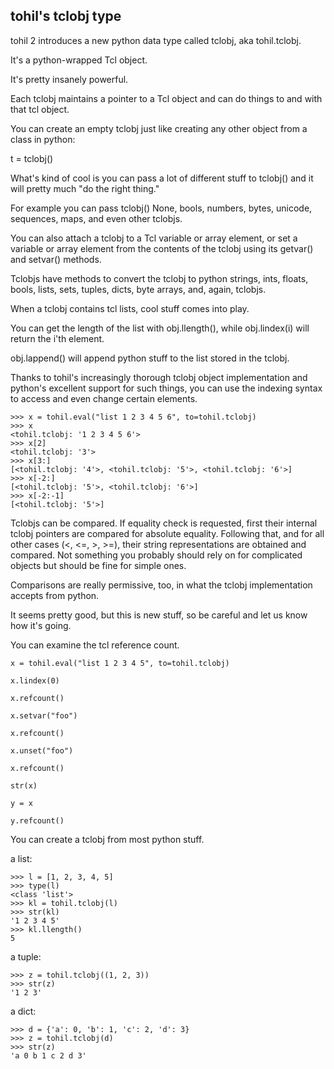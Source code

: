 
## tohil's tclobj type

tohil 2 introduces a new python data type called tclobj, aka tohil.tclobj.

It's a python-wrapped Tcl object.

It's pretty insanely powerful.

Each tclobj maintains a pointer to a Tcl object and can do things to and with that tcl object.

You can create an empty tclobj just like creating any other object from a class in python:

t = tclobj()

What's kind of cool is you can pass a lot of different stuff to tclobj() and it will pretty much "do the right thing."

For example you can pass tclobj() None, bools, numbers, bytes, unicode, sequences, maps, and even other tclobjs.

You can also attach a tclobj to a Tcl variable or array element, or set a variable or array element from the contents of the tclobj using its getvar() and setvar() methods.

Tclobjs have methods to convert the tclobj to python strings, ints, floats, bools, lists, sets, tuples, dicts, byte arrays, and, again, tclobjs.

When a tclobj contains tcl lists, cool stuff comes into play.

You can get the length of the list with obj.llength(), while obj.lindex(i) will return the i'th element.

obj.lappend() will append python stuff to the list stored in the tclobj.

Thanks to tohil's increasingly thorough tclobj object implementation and python's excellent support for such things, you can use the indexing syntax to access and even change certain elements.

```
>>> x = tohil.eval("list 1 2 3 4 5 6", to=tohil.tclobj)
>>> x
<tohil.tclobj: '1 2 3 4 5 6'>
>>> x[2]
<tohil.tclobj: '3'>
>>> x[3:]
[<tohil.tclobj: '4'>, <tohil.tclobj: '5'>, <tohil.tclobj: '6'>]
>>> x[-2:]
[<tohil.tclobj: '5'>, <tohil.tclobj: '6'>]
>>> x[-2:-1]
[<tohil.tclobj: '5'>]
```


Tclobjs can be compared.  If equality check is requested, first their internal
tclobj pointers are compared for absolute equality.  Following that, and for all
other cases (<, <=, >, >=), their string representations are obtained and compared.
Not something you probably should rely on for complicated objects but should be
fine for simple ones.

Comparisons are really permissive, too, in what the tclobj implementation accepts from python.

It seems pretty good, but this is new stuff, so be careful and let us know how it's going.


You can examine the tcl reference count.

```
x = tohil.eval("list 1 2 3 4 5", to=tohil.tclobj)

x.lindex(0)

x.refcount()

x.setvar("foo")

x.refcount()

x.unset("foo")

x.refcount()

str(x)

y = x

y.refcount()
```

You can create a tclobj from most python stuff.

a list:

```
>>> l = [1, 2, 3, 4, 5]
>>> type(l)
<class 'list'>
>>> kl = tohil.tclobj(l)
>>> str(kl)
'1 2 3 4 5'
>>> kl.llength()
5
```

a tuple:

```
>>> z = tohil.tclobj((1, 2, 3))
>>> str(z)
'1 2 3'
```

a dict:

```
>>> d = {'a': 0, 'b': 1, 'c': 2, 'd': 3}
>>> z = tohil.tclobj(d)
>>> str(z)
'a 0 b 1 c 2 d 3'
```



